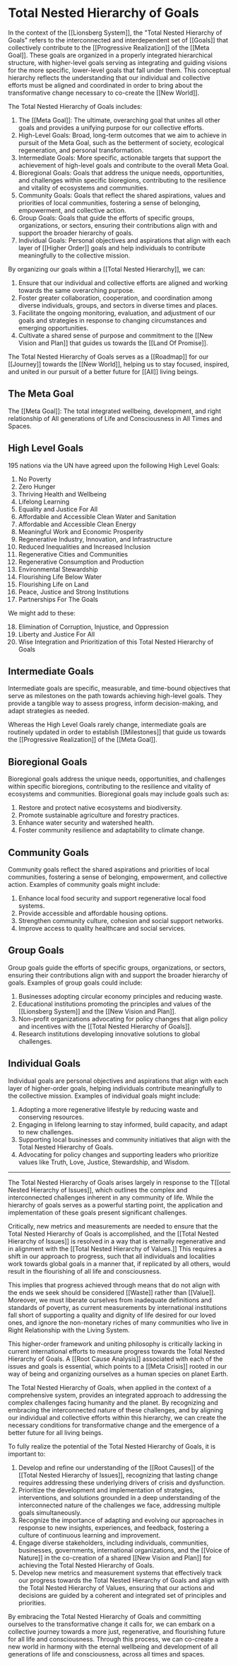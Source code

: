 # Total Nested Hierarchy of Goals

In the context of the [[Lionsberg System]], the "Total Nested Hierarchy of Goals" refers to the interconnected and interdependent set of [[Goals]] that collectively contribute to the [[Progressive Realization]] of the [[Meta Goal]]. These goals are organized in a properly integrated hierarchical structure, with higher-level goals serving as integrating and guiding visions for the more specific, lower-level goals that fall under them. This conceptual hierarchy reflects the understanding that our individual and collective efforts must be aligned and coordinated in order to bring about the transformative change necessary to co-create the [[New World]].

The Total Nested Hierarchy of Goals includes:

1.  The [[Meta Goal]]: The ultimate, overarching goal that unites all other goals and provides a unifying purpose for our collective efforts.
2.  High-Level Goals: Broad, long-term outcomes that we aim to achieve in pursuit of the Meta Goal, such as the betterment of society, ecological regeneration, and personal transformation.
3.  Intermediate Goals: More specific, actionable targets that support the achievement of high-level goals and contribute to the overall Meta Goal.
4. Bioregional Goals: Goals that address the unique needs, opportunities, and challenges within specific bioregions, contributing to the resilience and vitality of ecosystems and communities.
5. Community Goals: Goals that reflect the shared aspirations, values and priorities of local communities, fostering a sense of belonging, empowerment, and collective action.  
6. Group Goals: Goals that guide the efforts of specific groups, organizations, or sectors, ensuring their contributions align with and support the broader hierarchy of goals. 
7.  Individual Goals: Personal objectives and aspirations that align with each layer of [[Higher Order]] goals and help individuals to contribute meaningfully to the collective mission.

By organizing our goals within a [[Total Nested Hierarchy]], we can:

1.  Ensure that our individual and collective efforts are aligned and working towards the same overarching purpose.
2.  Foster greater collaboration, cooperation, and coordination among diverse individuals, groups, and sectors in diverse times and places. 
3.  Facilitate the ongoing monitoring, evaluation, and adjustment of our goals and strategies in response to changing circumstances and emerging opportunities.
4.  Cultivate a shared sense of purpose and commitment to the [[New Vision and Plan]] that guides us towards the [[Land Of Promise]].

The Total Nested Hierarchy of Goals serves as a [[Roadmap]] for our [[Journey]] towards the [[New World]], helping us to stay focused, inspired, and united in our pursuit of a better future for [[All]] living beings.

## The Meta Goal 

The [[Meta Goal]]: The total integrated wellbeing, development, and right relationship of All generations of Life and Consciousness in All Times and Spaces. 

## High Level Goals 

195 nations via the UN have agreed upon the following High Level Goals: 

1. No Poverty  
2. Zero Hunger  
3. Thriving Health and Wellbeing  
4. Lifelong Learning   
5. Equality and Justice For All   
6. Affordable and Accessible Clean Water and Sanitation   
7. Affordable and Accessible Clean Energy  
8. Meaningful Work and Economic Prosperity   
9. Regenerative Industry, Innovation, and Infrastructure  
10. Reduced Inequalities and Increased Inclusion   
11. Regenerative Cities and Communities  
12. Regenerative Consumption and Production  
13. Environmental Stewardship  
14. Flourishing Life Below Water  
15. Flourishing Life on Land  
16. Peace, Justice and Strong Institutions  
17. Partnerships For The Goals  

We might add to these: 

18. Elimination of Corruption, Injustice, and Oppression   
19. Liberty and Justice For All 
20. Wise Integration and Prioritization of this Total Nested Hierarchy of Goals

## Intermediate Goals 

Intermediate goals are specific, measurable, and time-bound objectives that serve as milestones on the path towards achieving high-level goals. They provide a tangible way to assess progress, inform decision-making, and adapt strategies as needed.

Whereas the High Level Goals rarely change, intermediate goals are routinely updated in order to establish [[Milestones]] that guide us towards the [[Progressive Realization]] of the [[Meta Goal]]. 

## Bioregional Goals 

Bioregional goals address the unique needs, opportunities, and challenges within specific bioregions, contributing to the resilience and vitality of ecosystems and communities. Bioregional goals may include goals such as:

1.  Restore and protect native ecosystems and biodiversity.
2.  Promote sustainable agriculture and forestry practices.
3.  Enhance water security and watershed health.
4.  Foster community resilience and adaptability to climate change.

## Community Goals 

Community goals reflect the shared aspirations and priorities of local communities, fostering a sense of belonging, empowerment, and collective action. Examples of community goals might include:

1.  Enhance local food security and support regenerative local food systems.  
2.  Provide accessible and affordable housing options.  
3.  Strengthen community culture, cohesion and social support networks.  
4.  Improve access to quality healthcare and social services.

## Group Goals 

Group goals guide the efforts of specific groups, organizations, or sectors, ensuring their contributions align with and support the broader hierarchy of goals. Examples of group goals could include:

1.  Businesses adopting circular economy principles and reducing waste.
2.  Educational institutions promoting the principles and values of the [[Lionsberg System]] and the [[New Vision and Plan]].
3.  Non-profit organizations advocating for policy changes that align policy and incentives with the [[Total Nested Hierarchy of Goals]].
4.  Research institutions developing innovative solutions to global challenges.

## Individual Goals 

Individual goals are personal objectives and aspirations that align with each layer of higher-order goals, helping individuals contribute meaningfully to the collective mission. Examples of individual goals might include:

1.  Adopting a more regenerative lifestyle by reducing waste and conserving resources.
2.  Engaging in lifelong learning to stay informed, build capacity, and adapt to new challenges.
3.  Supporting local businesses and community initiatives that align with the Total Nested Hierarchy of Goals.
4.  Advocating for policy changes and supporting leaders who prioritize values like Truth, Love, Justice, Stewardship, and Wisdom. 

____
The Total Nested Hierarchy of Goals arises largely in response to the T[[otal Nested Hierarchy of Issues]], which outlines the complex and interconnected challenges inherent in any community of life. While the hierarchy of goals serves as a powerful starting point, the application and implementation of these goals present significant challenges.

Critically, new metrics and measurements are needed to ensure that the Total Nested Hierarchy of Goals is accomplished, and the [[Total Nested Hierarchy of Issues]] is resolved in a way that is eternally regenerative and in alignment with the [[Total Nested Hierarchy of Values.]] This requires a shift in our approach to progress, such that all individuals and localities work towards global goals in a manner that, if replicated by all others, would result in the flourishing of all life and consciousness.

This implies that progress achieved through means that do not align with the ends we seek should be considered [[Waste]] rather than [[Value]]. Moreover, we must liberate ourselves from inadequate definitions and standards of poverty, as current measurements by international institutions fall short of supporting a quality and dignity of life desired for our loved ones, and ignore the non-monetary riches of many communities who live in Right Relationship with the Living System. 

This higher-order framework and uniting philosophy is critically lacking in current international efforts to measure progress towards the Total Nested Hierarchy of Goals. A [[Root Cause Analysis]] associated with each of the issues and goals is essential, which points to a [[Meta Crisis]] rooted in our way of being and organizing ourselves as a human species on planet Earth.

The Total Nested Hierarchy of Goals, when applied in the context of a comprehensive system, provides an integrated approach to addressing the complex challenges facing humanity and the planet. By recognizing and embracing the interconnected nature of these challenges, and by aligning our individual and collective efforts within this hierarchy, we can create the necessary conditions for transformative change and the emergence of a better future for all living beings.

To fully realize the potential of the Total Nested Hierarchy of Goals, it is important to:

1.  Develop and refine our understanding of the [[Root Causes]] of the [[Total Nested Hierarchy of Issues]], recognizing that lasting change requires addressing these underlying drivers of crisis and dysfunction.
2.  Prioritize the development and implementation of strategies, interventions, and solutions grounded in a deep understanding of the interconnected nature of the challenges we face, addressing multiple goals simultaneously.
3.  Recognize the importance of adapting and evolving our approaches in response to new insights, experiences, and feedback, fostering a culture of continuous learning and improvement.
4.  Engage diverse stakeholders, including individuals, communities, businesses, governments, international organizations, and the [[Voice of Nature]] in the co-creation of a shared [[New Vision and Plan]] for achieving the Total Nested Hierarchy of Goals.
5.  Develop new metrics and measurement systems that effectively track our progress towards the Total Nested Hierarchy of Goals and align with the Total Nested Hierarchy of Values, ensuring that our actions and decisions are guided by a coherent and integrated set of principles and priorities.

By embracing the Total Nested Hierarchy of Goals and committing ourselves to the transformative change it calls for, we can embark on a collective journey towards a more just, regenerative, and flourishing future for all life and consciousness. Through this process, we can co-create a new world in harmony with the eternal wellbeing and development of all generations of life and consciousness, across all times and spaces.